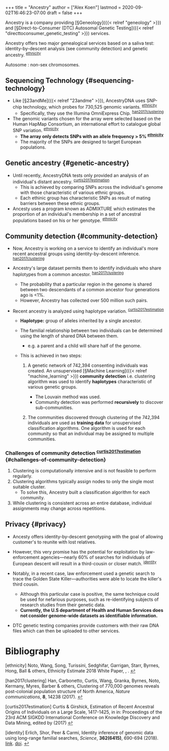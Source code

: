 +++
title = "Ancestry"
author = ["Alex Koen"]
lastmod = 2020-09-02T16:46:23-07:00
draft = false
+++

Ancestry is a company providing [§Geneology]({{< relref "geneology" >}}) and [§Direct-to-Consumer (DTC) Autosomal Genetic Testing]({{< relref "directtoconsumer_genetic_testing" >}}) services.

Ancestry offers two major genealogical services based on a saliva test: identity-by-descent analysis (see community detection) and genetic ancestry. <sup id="6f93d01670cd1033affc62047021c9c6"><a href="#ethnicity" title="Noto, Wang, Song, Turissini, Sedghifar, Garrigan, Starr, Byrnes, Hong, Ball \&amp; others, Ethnicity Estimate 2018 White Paper, v(), ().">ethnicity</a></sup>

Autosome
: non-sex chromosomes.


## Sequencing Technology {#sequencing-technology}

-   Like [§23andMe]({{< relref "23andme" >}}), AncestryDNA uses SNP-chip technology, which probes for 730,525 genomic variants. <sup id="6f93d01670cd1033affc62047021c9c6"><a href="#ethnicity" title="Noto, Wang, Song, Turissini, Sedghifar, Garrigan, Starr, Byrnes, Hong, Ball \&amp; others, Ethnicity Estimate 2018 White Paper, v(), ().">ethnicity</a></sup>
    -   Specifically, they use the Illumina OmniExpress Chip. <sup id="08b172c96be4f4ef78adc0f4c19c4e60"><a href="#han2017clustering" title="Han, Carbonetto, Curtis, Wang, Granka, Byrnes, Noto, Kermany, Myres, Barber \&amp; others, Clustering of 770,000 genomes reveals post-colonial population structure of North America, {Nature communications}, v(), 14238 (2017).">han2017clustering</a></sup>
-   The genomic variants chosen for the array were selected based on the Human HapMap Consortium, an international effort to catalogue global SNP variation. <sup id="6f93d01670cd1033affc62047021c9c6"><a href="#ethnicity" title="Noto, Wang, Song, Turissini, Sedghifar, Garrigan, Starr, Byrnes, Hong, Ball \&amp; others, Ethnicity Estimate 2018 White Paper, v(), ().">ethnicity</a></sup>
    -   **The array only detects SNPs with an allele frequency > 5% <sup id="6f93d01670cd1033affc62047021c9c6"><a href="#ethnicity" title="Noto, Wang, Song, Turissini, Sedghifar, Garrigan, Starr, Byrnes, Hong, Ball \&amp; others, Ethnicity Estimate 2018 White Paper, v(), ().">ethnicity</a></sup>**
    -   The majority of the SNPs are designed to target European populations.


## Genetic ancestry {#genetic-ancestry}

-   Until recently, AncestryDNA tests only provided an analysis of an individual's distant ancestry. <sup id="8fee331a1d9bcba43f1e7b4277526ff5"><a href="#curtis2017estimation" title="Curtis \&amp; Girshick, Estimation of Recent Ancestral Origins of Individuals on a Large Scale, 1417--1425, in in: {Proceedings of the 23rd ACM SIGKDD International Conference on Knowledge Discovery and Data Mining}, edited by (2017)">curtis2017estimation</a></sup>
    -   This is achieved by comparing SNPs across the individual's genome with those characteristic of various ethnic groups.
    -   Each ethinic group has characteristic SNPs as result of mating barriers between these ethnic groups.
-   Ancesty uses a program known as ADMIXTURE which estimates the proportion of an individual's membership in a set of ancestral populations based on his or her genotype. <sup id="6f93d01670cd1033affc62047021c9c6"><a href="#ethnicity" title="Noto, Wang, Song, Turissini, Sedghifar, Garrigan, Starr, Byrnes, Hong, Ball \&amp; others, Ethnicity Estimate 2018 White Paper, v(), ().">ethnicity</a></sup>


## Community detection {#community-detection}

-   Now, Ancestry is working on a service to identify an individual's more recent ancestral groups using identity-by-descent inference. <sup id="08b172c96be4f4ef78adc0f4c19c4e60"><a href="#han2017clustering" title="Han, Carbonetto, Curtis, Wang, Granka, Byrnes, Noto, Kermany, Myres, Barber \&amp; others, Clustering of 770,000 genomes reveals post-colonial population structure of North America, {Nature communications}, v(), 14238 (2017).">han2017clustering</a></sup>

-   Ancestry's large dataset permits them to identify individuals who share haplotypes from a common ancestor. <sup id="08b172c96be4f4ef78adc0f4c19c4e60"><a href="#han2017clustering" title="Han, Carbonetto, Curtis, Wang, Granka, Byrnes, Noto, Kermany, Myres, Barber \&amp; others, Clustering of 770,000 genomes reveals post-colonial population structure of North America, {Nature communications}, v(), 14238 (2017).">han2017clustering</a></sup>
    -   The probability that a particular region in the genome is shared between two descendants of a common ancestor four generations ago is <1%.
    -   However, Ancestry has collected over 500 million such pairs.

-   Recent ancestry is analyzed using haplotype variation. <sup id="8fee331a1d9bcba43f1e7b4277526ff5"><a href="#curtis2017estimation" title="Curtis \&amp; Girshick, Estimation of Recent Ancestral Origins of Individuals on a Large Scale, 1417--1425, in in: {Proceedings of the 23rd ACM SIGKDD International Conference on Knowledge Discovery and Data Mining}, edited by (2017)">curtis2017estimation</a></sup>
    -   **Haplotype:** group of alleles inherited by a single ancestor.

    -   The familial relationship between two individuals can be determined using the length of shared DNA between them.
        -   e.g. a parent and a child will share half of the genome.

    -   This is achieved in two steps:
        1.  A genetic network of 742,394 consenting individuals was created. An unsupervised [§Machine Learning]({{< relref "machine_learning" >}}) **community detection** i.e. clustering algorithm was used to identify **haplotypes** characteristic of various genetic groups.
            -   The Louvain method was used.
            -   Community detection was performed **recursively** to discover sub-communities.

        2.  The communities discovered through clustering of the 742,394 individuals are used as **training data** for unsupervised classification algorithms. One algorithm is used for each community so that an individual may be assigned to multiple communities.


### Challenges of community detection <sup id="8fee331a1d9bcba43f1e7b4277526ff5"><a href="#curtis2017estimation" title="Curtis \&amp; Girshick, Estimation of Recent Ancestral Origins of Individuals on a Large Scale, 1417--1425, in in: {Proceedings of the 23rd ACM SIGKDD International Conference on Knowledge Discovery and Data Mining}, edited by (2017)">curtis2017estimation</a></sup> {#challenges-of-community-detection}

1.  Clustering is computationally intensive and is not feasible to perform regularly.
2.  Clustering algorithms typically assign nodes to only the single most suitable cluster.
    -   To solve this, Ancestry built a classification algorithm for each community.
3.  While clustering is consistent across an entire database, individual assignments may change across repetitions.


## Privacy {#privacy}

-   Ancesty offers identity-by-descent genotyping with the goal of allowing customer's to reunite with lost relatives.
-   However, this very promise has the potential for exploitation by law-enforcement agencies—nearly 60% of searches for individuals of European descent will result in a third-cousin or closer match. <sup id="ff483d1ff591898a9942916050d2ca3f"><a href="#identity" title="Erlich, Shor, Peer \&amp; Carmi, Identity inference of genomic data using long-range familial searches, {Science}, v(6415), 690--694 (2018).">identity</a></sup>
-   Notably, in a recent case, law enforcement used a genetic search to trace the Golden State Killer—authorities were able to locate the killer's third cousin.
    -   Although this particular case is positive, the same technique could be used for nefarious purposes, such as re-identifying subjects of research studies from their genetic data.
    -   **Currently, the U.S department of Health and Human Services does not consider genome-wide datasets as identifiable information.**

-   DTC genetic testing companies provide customers with their raw DNA files which can then be uploaded to other services.

# Bibliography
<a id="ethnicity"></a>[ethnicity] Noto, Wang, Song, Turissini, Sedghifar, Garrigan, Starr, Byrnes, Hong, Ball & others, Ethnicity Estimate 2018 White Paper, <i></i>,  . [↩](#6f93d01670cd1033affc62047021c9c6)

<a id="han2017clustering"></a>[han2017clustering] Han, Carbonetto, Curtis, Wang, Granka, Byrnes, Noto, Kermany, Myres, Barber & others, Clustering of 770,000 genomes reveals post-colonial population structure of North America, <i>Nature communications</i>, <b>8</b>, 14238 (2017). [↩](#08b172c96be4f4ef78adc0f4c19c4e60)

<a id="curtis2017estimation"></a>[curtis2017estimation] Curtis & Girshick, Estimation of Recent Ancestral Origins of Individuals on a Large Scale, 1417-1425, in in: Proceedings of the 23rd ACM SIGKDD International Conference on Knowledge Discovery and Data Mining, edited by (2017) [↩](#8fee331a1d9bcba43f1e7b4277526ff5)

<a id="identity"></a>[identity] Erlich, Shor, Peer & Carmi, Identity inference of genomic data using long-range familial searches, <i>Science</i>, <b>362(6415)</b>, 690-694 (2018). <a href="https://science.sciencemag.org/content/362/6415/690">link</a>. <a href="http://dx.doi.org/10.1126/science.aau4832">doi</a>. [↩](#ff483d1ff591898a9942916050d2ca3f)
